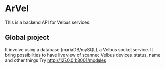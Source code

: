 # ArVel
This is a backend API for Velbus services. 

## Global project
It involve using a database (mariaDB/mySQL), a Velbus socket service.
It bring possibilities to have live view of scanned Velbus devices, status, name and other things
Try http://127.0.0.1:8001/modules
